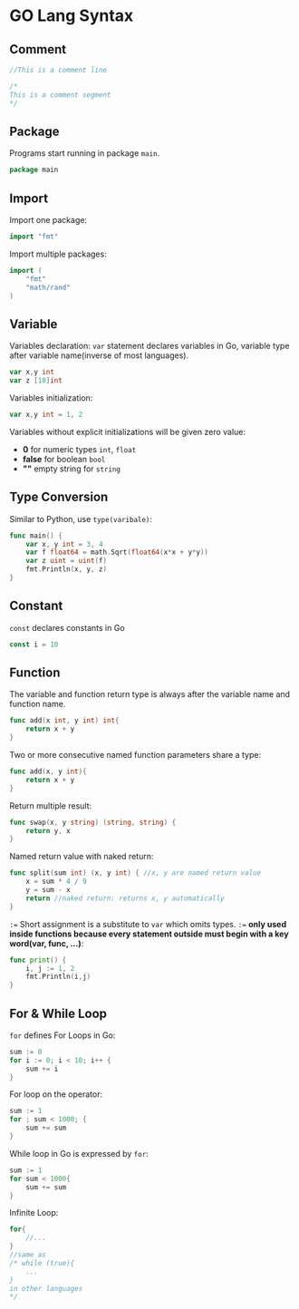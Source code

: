# GO Lang Syntax
## Comment
```go
//This is a comment line
```
```go
/*
This is a comment segment
*/
```
## Package
Programs start running in package `main`.
```go
package main
```
## Import
Import one package:
```go
import "fmt"
```
Import multiple packages:
```go
import (
	"fmt"
	"math/rand"
)
```
## Variable
Variables declaration: `var` statement declares variables in Go, variable type after variable name(inverse of most languages).
```go
var x,y int
var z [10]int
```
Variables initialization:
```go
var x,y int = 1, 2
```
Variables without explicit initializations will be given zero value:
  - **0** for numeric types `int`, `float`
  - **false** for boolean `bool`
  - **""** empty string for `string`
## Type Conversion
Similar to Python, use `type(varibale)`:
```go
func main() {
	var x, y int = 3, 4
	var f float64 = math.Sqrt(float64(x*x + y*y))
	var z uint = uint(f)
	fmt.Println(x, y, z)
}
```
## Constant
`const` declares constants in Go
```go
const i = 10
```
## Function
The variable and function return type is always after the variable name and function name.
```go
func add(x int, y int) int{
	return x + y
}
```
Two or more consecutive named function parameters share a type:
```go
func add(x, y int){
	return x + y
}
```
Return multiple result:
```go
func swap(x, y string) (string, string) {
	return y, x
}
```
Named return value with naked return:
```go
func split(sum int) (x, y int) { //x, y are named return value
	x = sum * 4 / 9
	y = sum - x
	return //naked return: returns x, y automatically
}
```
`:=` Short assignment is a substitute to `var` which omits types. `:=` **only used inside functions because every statement outside must begin with a key word(var, func, ...)**:
```go
func print() {
	i, j := 1, 2
	fmt.Println(i,j)
}
```
## For & While Loop
`for` defines For Loops in Go:
```go
sum := 0
for i := 0; i < 10; i++ {
	sum += i
}
```
For loop on the operator:
```go
sum := 1
for ; sum < 1000; {
	sum += sum
}
```
While loop in Go is expressed by `for`:
```go
sum := 1
for sum < 1000{
	sum += sum
}
```
Infinite Loop:
```go
for{
	//...
}
//same as
/* while (true){
	...
}
in other languages
*/
